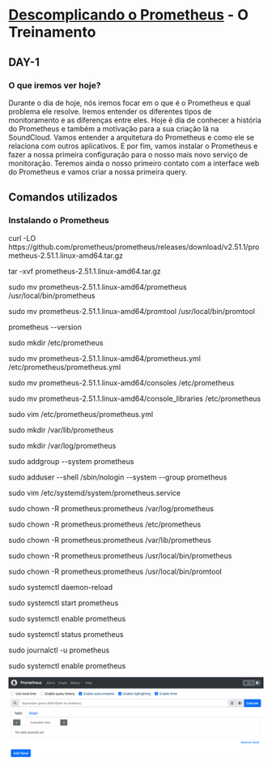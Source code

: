 # [Descomplicando o Prometheus](https://www.linuxtips.io/course/descomplicando-prometheus) - O Treinamento

## DAY-1

### O que iremos ver hoje?

Durante o dia de hoje, nós iremos focar em o que é o Prometheus e qual problema ele resolve.
Iremos entender os diferentes tipos de monitoramento e as diferenças entre eles.
Hoje é dia de conhecer a história do Prometheus e também a motivação para a sua criação lá na SoundCloud.
Vamos entender a arquitetura do Prometheus e como ele se relaciona com outros aplicativos.
E por fim, vamos instalar o Prometheus e fazer a nossa primeira configuração para o nosso mais novo serviço de monitoração.
Teremos ainda o nosso primeiro contato com a interface web do Prometheus e vamos criar a nossa primeira query.

## Comandos utilizados

### Instalando o Prometheus
<p>
curl -LO https://github.com/prometheus/prometheus/releases/download/v2.51.1/prometheus-2.51.1.linux-amd64.tar.gz
</p>
<p>tar -xvf prometheus-2.51.1.linux-amd64.tar.gz</p>
<p>sudo mv prometheus-2.51.1.linux-amd64/prometheus /usr/local/bin/prometheus</p>
<p>sudo mv prometheus-2.51.1.linux-amd64/promtool /usr/local/bin/promtool</p>
<p>prometheus --version</p>
<p>sudo mkdir /etc/prometheus</p>
<p>sudo mv prometheus-2.51.1.linux-amd64/prometheus.yml /etc/prometheus/prometheus.yml</p>
<p>sudo mv prometheus-2.51.1.linux-amd64/consoles /etc/prometheus</p>
<p>sudo mv prometheus-2.51.1.linux-amd64/console_libraries /etc/prometheus</p>
<p>sudo vim /etc/prometheus/prometheus.yml</p>
<p>sudo mkdir /var/lib/prometheus</p>
<p>sudo mkdir /var/log/prometheus</p>
<p>sudo addgroup --system prometheus</p>
<p>sudo adduser --shell /sbin/nologin --system --group prometheus</p>
<p>sudo vim /etc/systemd/system/prometheus.service</p>
<p>sudo chown -R prometheus:prometheus /var/log/prometheus</p>
<p>sudo chown -R prometheus:prometheus /etc/prometheus</p>
<p>sudo chown -R prometheus:prometheus /var/lib/prometheus</p>
<p>sudo chown -R prometheus:prometheus /usr/local/bin/prometheus</p>
<p>sudo chown -R prometheus:prometheus /usr/local/bin/promtool</p>
<p>sudo systemctl daemon-reload</p>
<p>sudo systemctl start prometheus</p>
<p>sudo systemctl enable prometheus</p>
<p>sudo systemctl status prometheus</p>
<p>sudo journalctl -u prometheus</p>
<p>sudo systemctl enable prometheus</p>

![Prometheus](images/prometheus.png)
